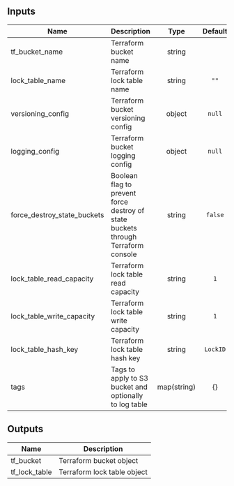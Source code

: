 
## Inputs

| Name | Description | Type | Default | Required |
|------|-------------|:----:|:-----:|:-----:|
| tf_bucket_name | Terraform bucket name | string |  | yes |
| lock_table_name | Terraform lock table name | string | `""` | no |
| versioning_config | Terraform bucket versioning config | object | `null` | no |
| logging_config | Terraform bucket logging config | object | `null` | no |
| force_destroy_state_buckets | Boolean flag to prevent force destroy of state buckets through Terraform console | string | `false` | no |
| lock_table_read_capacity | Terraform lock table read capacity | string | `1` | no |
| lock_table_write_capacity | Terraform lock table write capacity | string | `1` | no |
| lock_table_hash_key | Terraform lock table hash key | string | `LockID` | no |
| tags | Tags to apply to S3 bucket and optionally to log table | map(string) | {} | no |

## Outputs

| Name | Description |
|------|-------------|
| tf_bucket | Terraform bucket object |
| tf_lock_table | Terraform lock table object |
